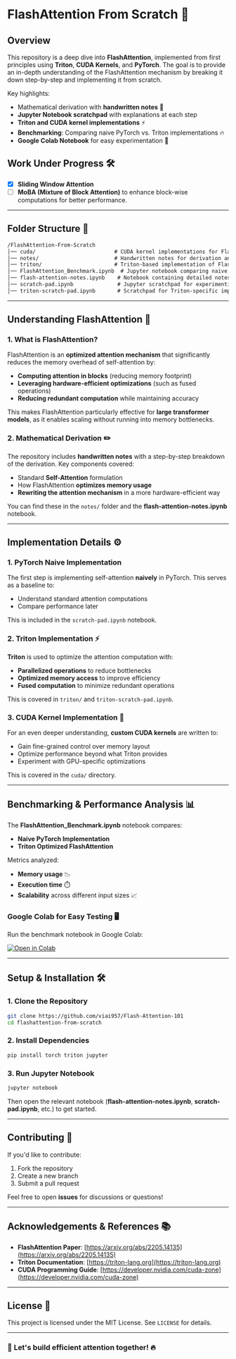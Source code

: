 # FlashAttention From Scratch 🚀

## **Overview**
This repository is a deep dive into **FlashAttention**, implemented from first principles using **Triton**, **CUDA Kernels**, and **PyTorch**. The goal is to provide an in-depth understanding of the FlashAttention mechanism by breaking it down step-by-step and implementing it from scratch. 

Key highlights:
- Mathematical derivation with **handwritten notes** 📜
- **Jupyter Notebook scratchpad** with explanations at each step
- **Triton and CUDA kernel implementations** ⚡
- **Benchmarking**: Comparing naive PyTorch vs. Triton implementations 🔥
- **Google Colab Notebook** for easy experimentation 🎯


## **Work Under Progress** 🛠️
- [x] **Sliding Window Attention** 
- [ ] **MoBA (Mixture of Block Attention)** to enhance block-wise computations for better performance.

---

## **Folder Structure** 📂

```markdown
/FlashAttention-From-Scratch
│── cuda/                         # CUDA kernel implementations for FlashAttention
│── notes/                        # Handwritten notes for derivation and explanation
│── triton/                       # Triton-based implementation of FlashAttention
│── FlashAttention_Benchmark.ipynb  # Jupyter notebook comparing naive PyTorch vs Triton FlashAttention
│── flash-attention-notes.ipynb    # Notebook containing detailed notes and derivations
│── scratch-pad.ipynb              # Jupyter scratchpad for experimenting with implementations
│── triton-scratch-pad.ipynb       # Scratchpad for Triton-specific implementations and testing
```

---

## **Understanding FlashAttention** 🧠
### **1. What is FlashAttention?**
FlashAttention is an **optimized attention mechanism** that significantly reduces the memory overhead of self-attention by:
- **Computing attention in blocks** (reducing memory footprint)
- **Leveraging hardware-efficient optimizations** (such as fused operations)
- **Reducing redundant computation** while maintaining accuracy

This makes FlashAttention particularly effective for **large transformer models**, as it enables scaling without running into memory bottlenecks.

### **2. Mathematical Derivation** ✏️
The repository includes **handwritten notes** with a step-by-step breakdown of the derivation. Key components covered:
- Standard **Self-Attention** formulation
- How FlashAttention **optimizes memory usage**
- **Rewriting the attention mechanism** in a more hardware-efficient way

You can find these in the `notes/` folder and the **flash-attention-notes.ipynb** notebook.

---

## **Implementation Details** ⚙️
### **1. PyTorch Naive Implementation**
The first step is implementing self-attention **naively** in PyTorch. This serves as a baseline to:
- Understand standard attention computations
- Compare performance later

This is included in the `scratch-pad.ipynb` notebook.

### **2. Triton Implementation** ⚡
**Triton** is used to optimize the attention computation with:
- **Parallelized operations** to reduce bottlenecks
- **Optimized memory access** to improve efficiency
- **Fused computation** to minimize redundant operations

This is covered in `triton/` and `triton-scratch-pad.ipynb`.

### **3. CUDA Kernel Implementation** 🎯
For an even deeper understanding, **custom CUDA kernels** are written to:
- Gain fine-grained control over memory layout
- Optimize performance beyond what Triton provides
- Experiment with GPU-specific optimizations

This is covered in the `cuda/` directory.

---

## **Benchmarking & Performance Analysis** 📊
The **FlashAttention_Benchmark.ipynb** notebook compares:
- **Naive PyTorch Implementation**
- **Triton Optimized FlashAttention**

Metrics analyzed:
- **Memory usage** 📉
- **Execution time** ⏱️
- **Scalability** across different input sizes 📈

### **Google Colab for Easy Testing** 🖥️
Run the benchmark notebook in Google Colab:

[![Open in Colab](https://colab.research.google.com/assets/colab-badge.svg)](YOUR_COLAB_LINK_HERE)

---

## **Setup & Installation** 🛠️
### **1. Clone the Repository**
```sh
git clone https://github.com/viai957/Flash-Attention-101
cd flashattention-from-scratch
```

### **2. Install Dependencies**
```sh
pip install torch triton jupyter
```

### **3. Run Jupyter Notebook**
```sh
jupyter notebook
```
Then open the relevant notebook (**flash-attention-notes.ipynb**, **scratch-pad.ipynb**, etc.) to get started.

---

## **Contributing** 🤝
If you'd like to contribute:
1. Fork the repository
2. Create a new branch
3. Submit a pull request

Feel free to open **issues** for discussions or questions!

---

## **Acknowledgements & References** 📚
- **FlashAttention Paper**: [https://arxiv.org/abs/2205.14135](https://arxiv.org/abs/2205.14135)
- **Triton Documentation**: [https://triton-lang.org](https://triton-lang.org)
- **CUDA Programming Guide**: [https://developer.nvidia.com/cuda-zone](https://developer.nvidia.com/cuda-zone)

---

## **License** 📜
This project is licensed under the MIT License. See `LICENSE` for details.

---

### 🚀 **Let's build efficient attention together!** 🔥
